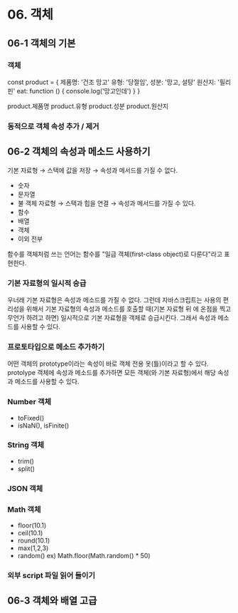 # 06. 객체
## 06-1 객체의 기본
### 객체
const product = {
  제품명: '건조 망고'
  유형: '당절임',
  성분: '망고, 설탕'
  원산지: '필리핀'
  eat: function () {
    console.log('망고인데')
  }
}

product.제품명
product.유형
product.성분
product.원산지

### 동적으로 객체 속성 추가 / 제거

## 06-2 객체의 속성과 메소드 사용하기
기본 자료형 → 스택에 값을 저장 → 속성과 메서드를 가질 수 없다.
- 숫자
- 문자열
- 불
객체 자료형 → 스택과 힙을 연결 → 속성과 메서드를 가질 수 있다.
- 함수
- 배열
- 객체
- 이외 전부

함수를 객체처럼 쓰는 언어는 함수를 "일급 객체(first-class object)로 다룬다"라고 표현한다.

### 기본 자료형의 일시적 승급
우너래 기본 자료형은 속성과 메소드를 가질 수 없다. 그런데 자바스크립트는 사용의 편리성을 위해서 기본 자료형의 속성과 메소드를 호출할 때(기본 자료형 뒤 에 온점을 찍고 무언가 하려고 하면) 일시적으로 기본 자료형을 객체로 승급시킨다. 그래서 속성과 메소드를 사용할 수 있다.

### 프로토타입으로 메소드 추가하기
어떤 객체의 prototype이라는 속성이 바로 객체 전용 옷(틀)이라고 할 수 있다. protolype 객체에 속성과 메소드를 추가하면 모든 객체(와 기본 자료형)에서 해당 속성과 메소드를 사용할 수 있다.

### Number 객체
- toFixed()
- isNaN(), isFinite()

### String 객체
- trim()
- split()

### JSON 객체


### Math 객체
- floor(10.1)
- ceil(10.1)
- round(10.1)
- max(1,2,3)
- random() ex) Math.floor(Math.random() * 50)

### 외부 script 파일 읽어 들이기

## 06-3 객체와 배열 고급
